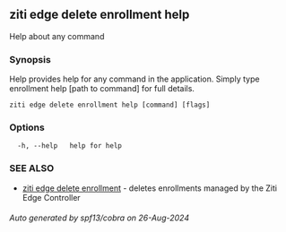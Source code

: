 ## ziti edge delete enrollment help

Help about any command

### Synopsis

Help provides help for any command in the application.
Simply type enrollment help [path to command] for full details.

```
ziti edge delete enrollment help [command] [flags]
```

### Options

```
  -h, --help   help for help
```

### SEE ALSO

* [ziti edge delete enrollment](../enrollment.md)	 - deletes enrollments managed by the Ziti Edge Controller

###### Auto generated by spf13/cobra on 26-Aug-2024
